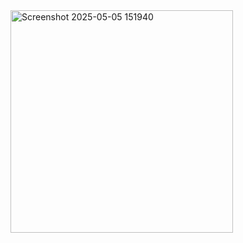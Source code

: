  <img width="356" alt="Screenshot 2025-05-05 151940" src="https://github.com/user-attachments/assets/9e0a4086-35b6-48f6-9958-1a0297da2d53" />
